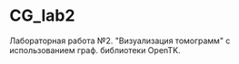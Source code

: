 # CG_lab2
Лабораторная работа №2. "Визуализация томограмм" с использованием граф. библиотеки OpenTK.
